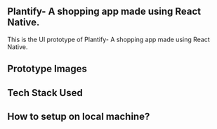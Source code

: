 ## Plantify- A shopping app made using React Native.

This is the UI prototype of Plantify- A shopping app made using React Native.


## Prototype Images

## Tech Stack Used

## How to setup on local machine?